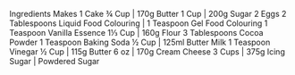 Ingredients
Makes 1 Cake
¾ Cup | 170g Butter
1 Cup | 200g Sugar
2 Eggs
2 Tablespoons Liquid Food Colouring | 1 Teaspoon Gel Food Colouring
1 Teaspoon Vanilla Essence
1⅓ Cup | 160g Flour
3 Tablespoons Cocoa Powder
1 Teaspoon Baking Soda
½ Cup | 125ml Butter Milk
1 Teaspoon Vinegar
½ Cup | 115g Butter
6 oz | 170g Cream Cheese
3 Cups | 375g Icing Sugar | Powdered Sugar